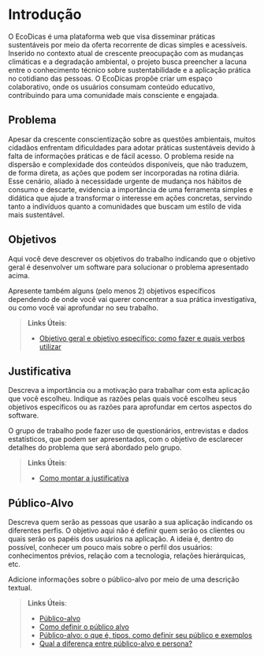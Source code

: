 # Introdução

O EcoDicas é uma plataforma web que visa disseminar práticas sustentáveis por meio da oferta recorrente de dicas simples e acessíveis. Inserido no contexto atual de crescente preocupação com as mudanças climáticas e a degradação ambiental, o projeto busca preencher a lacuna entre o conhecimento técnico sobre sustentabilidade e a aplicação prática no cotidiano das pessoas. O EcoDicas propõe criar um espaço colaborativo, onde os usuários consumam conteúdo educativo, contribuindo para uma comunidade mais consciente e engajada.

## Problema
Apesar da crescente conscientização sobre as questões ambientais, muitos cidadãos enfrentam dificuldades para adotar práticas sustentáveis devido à falta de informações práticas e de fácil acesso. O problema reside na dispersão e complexidade dos conteúdos disponíveis, que não traduzem, de forma direta, as ações que podem ser incorporadas na rotina diária. Esse cenário, aliado à necessidade urgente de mudança nos hábitos de consumo e descarte, evidencia a importância de uma ferramenta simples e didática que ajude a transformar o interesse em ações concretas, servindo tanto a indivíduos quanto a comunidades que buscam um estilo de vida mais sustentável.

## Objetivos

Aqui você deve descrever os objetivos do trabalho indicando que o objetivo geral é desenvolver um software para solucionar o problema apresentado acima. 

Apresente também alguns (pelo menos 2) objetivos específicos dependendo de onde você vai querer concentrar a sua prática investigativa, ou como você vai aprofundar no seu trabalho.
 
> **Links Úteis**:
> - [Objetivo geral e objetivo específico: como fazer e quais verbos utilizar](https://blog.mettzer.com/diferenca-entre-objetivo-geral-e-objetivo-especifico/)

## Justificativa

Descreva a importância ou a motivação para trabalhar com esta aplicação que você escolheu. Indique as razões pelas quais você escolheu seus objetivos específicos ou as razões para aprofundar em certos aspectos do software.

O grupo de trabalho pode fazer uso de questionários, entrevistas e dados estatísticos, que podem ser apresentados, com o objetivo de esclarecer detalhes do problema que será abordado pelo grupo.

> **Links Úteis**:
> - [Como montar a justificativa](https://guiadamonografia.com.br/como-montar-justificativa-do-tcc/)

## Público-Alvo

Descreva quem serão as pessoas que usarão a sua aplicação indicando os diferentes perfis. O objetivo aqui não é definir quem serão os clientes ou quais serão os papéis dos usuários na aplicação. A ideia é, dentro do possível, conhecer um pouco mais sobre o perfil dos usuários: conhecimentos prévios, relação com a tecnologia, relações
hierárquicas, etc.

Adicione informações sobre o público-alvo por meio de uma descrição textual.

> **Links Úteis**:
> - [Público-alvo](https://blog.hotmart.com/pt-br/publico-alvo/)
> - [Como definir o público alvo](https://exame.com/pme/5-dicas-essenciais-para-definir-o-publico-alvo-do-seu-negocio/)
> - [Público-alvo: o que é, tipos, como definir seu público e exemplos](https://klickpages.com.br/blog/publico-alvo-o-que-e/)
> - [Qual a diferença entre público-alvo e persona?](https://rockcontent.com/blog/diferenca-publico-alvo-e-persona/)
